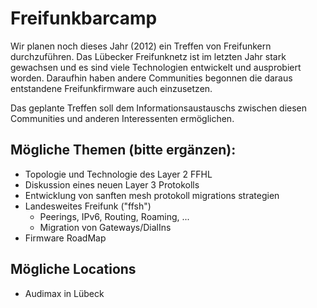# Freifunkbarcamp

Wir planen noch dieses Jahr (2012) ein Treffen von Freifunkern durchzuführen. Das Lübecker Freifunknetz ist im letzten Jahr stark gewachsen und es sind viele Technologien entwickelt und ausprobiert worden. Daraufhin haben andere Communities begonnen die daraus entstandene Freifunkfirmware auch einzusetzen.

Das geplante Treffen soll dem Informationsaustauschs zwischen diesen Communities und anderen Interessenten ermöglichen.

## Mögliche Themen (bitte ergänzen):

* Topologie und Technologie des Layer 2 FFHL
* Diskussion eines neuen Layer 3 Protokolls
* Entwicklung von sanften mesh protokoll migrations strategien
* Landesweites Freifunk ("ffsh")
  * Peerings, IPv6, Routing, Roaming, ...
  * Migration von Gateways/DialIns
* Firmware RoadMap

## Mögliche Locations

* Audimax in Lübeck
